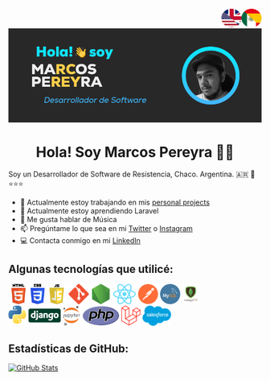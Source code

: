 <div align="center">
  <a href="https://github.com/MarkeZito3/MarkeZito3/blob/master/README-es.md">
    <img align="right" alt="GIF" src="./assets/spanish-btn.png" width="40" height="40" />
  </a>
  <a href="https://github.com/MarkeZito3/MarkeZito3/blob/master/README.md">
    <img align="right" alt="GIF" src="./assets/english-btn.png" width="40" height="40" />
  </a>
  <img  src="./assets/banner of me-es-ARGENTINA.png">
</div>

<!-- day version -->
<!-- <div align="center"><img src="./assets/banner of me_ bg-white-es.png"></div> -->

<h1 align="center">
  Hola! Soy Marcos Pereyra 🦊👋
</h1>

Soy un Desarrollador de Software de Resistencia, Chaco. Argentina. :argentina: 🧉⭐⭐⭐

- 🏢  Actualmente estoy trabajando en mis [personal projects](https://github.com/MarkeZito3?tab=repositories)
- 🌱  Actualmente estoy aprendiendo Laravel
- 💬  Me gusta hablar de Música
- 📫  Pregúntame lo que sea en mi [Twitter](https://twitter.com/markezitotres) o [Instagram](https://www.instagram.com/markezito133/)
- 💻  Contacta conmigo en mi [LinkedIn](https://www.linkedin.com/in/markezito3)

## Algunas tecnologías que utilicé:


<code><img name="HTML" height="40" src="./assets/tecnologies/HTML5.png"></code>
<code><img name="CSS" height="40" src="./assets/tecnologies/CSS3.png"></code>
<code><img name="JS" height="40" src="./assets/tecnologies/JS.png"></code>
<code><img name="Git" height="40" src="./assets/tecnologies/GIT.png"></code>
<code><img name="NodeJS" height="40" src="./assets/tecnologies/NODE.png"></code>
<code><img name="ReactJS" height="40" src="./assets/tecnologies/react.png"></code>
<code><img name="Postman" height="40" src="./assets/tecnologies/Postman.png"></code>
<code><img name="SQL" height="40" src="./assets/tecnologies/MySQL.png"></code>
<code><img name="MongoDB" height="40" src="./assets/tecnologies/mongodb.png"></code>
</br>
<code><img name="Python" height="40" src="./assets/tecnologies/Python.png"></code>
<code><img name="Django" height="40" src="./assets/tecnologies/Django-Logo.png"></code>
<code><img name="Jupyter" height="40" src="./assets/tecnologies/Jupyter.png"></code>
<code><img name="PHP" height="40" src="./assets/tecnologies/PHP.png"></code>
<code><img name="Laravel" height="40" src="./assets/tecnologies/Laravel.png"></code>
<code><img name="Salesforce" height="40" src="./assets/tecnologies/Salesforce.png"></code>

## Estadísticas de GitHub:
<div>

  <!-- https://github-readme-stats.vercel.app/api?username=MarkeZito3&theme=gruvbox&show_icons=true -->
  [![GitHub Stats](https://github-readme-stats.vercel.app/api?username=MarkeZito3&show_icons=true)](https://github.com/anuraghazra/github-readme-stats)

</div>